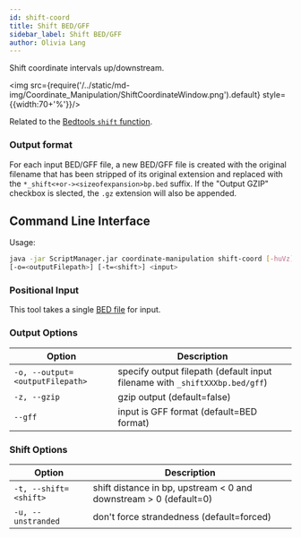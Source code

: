 ```yaml
---
id: shift-coord
title: Shift BED/GFF
sidebar_label: Shift BED/GFF
author: Olivia Lang
---
```


<!--![ExpandBED](/../static/icons/Coordinate_Manipulation/ExpandBED_square.svg)-->

Shift coordinate intervals up/downstream.


<img src={require('/../static/md-img/Coordinate_Manipulation/ShiftCoordinateWindow.png').default} style={{width:70+'%'}}/>

Related to the [Bedtools `shift` function][bedtools-shift].

### Output format
For each input BED/GFF file, a new BED/GFF file is created with the original filename that has been stripped of its original extension and replaced with the `*_shift<+or-><sizeofexpansion>bp.bed` suffix. If the "Output GZIP" checkbox is slected, the `.gz` extension will also be appended.

## Command Line Interface

Usage:
```bash
java -jar ScriptManager.jar coordinate-manipulation shift-coord [-huVz] [--gff]
[-o=<outputFilepath>] [-t=<shift>] <input>
```

### Positional Input

This tool takes a single [BED file][bed-format] for input.


### Output Options

| Option | Description |
| ------ | ----------- |
| `-o, --output=<outputFilepath>` | specify output filepath (default input filename with `_shiftXXXbp.bed/gff`) |
| `-z, --gzip` | gzip output (default=false) |
| `--gff` | input is GFF format (default=BED format) |



### Shift Options

| Option | Description |
| ------ | ----------- |
| `-t, --shift=<shift>` | shift distance in bp, upstream  < 0 and downstream > 0 (default=0) |
| `-u, --unstranded` | don't force strandedness (default=forced) |

[bedtools-shift]:https://bedtools.readthedocs.io/en/latest/content/tools/shift.html

[bed-format]:/docs/Guides/References/file-formats#bed
[gff-format]:/docs/Guides/References/file-formats#gff
